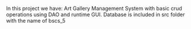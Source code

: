 In this project we have:
      Art Gallery Management System with basic crud operations using DAO and runtime GUI.
      Database is included in src folder with the name of bscs_5
